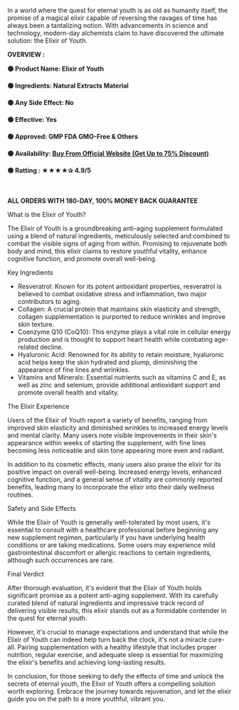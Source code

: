 <span style="font-weight: 400;">In a world where the quest for eternal youth is as old as humanity itself, the promise of a magical elixir capable of reversing the ravages of time has always been a tantalizing notion. With advancements in science and technology, modern-day alchemists claim to have discovered the ultimate solution: the Elixir of Youth. </span>

<b>OVERVIEW :</b>

<b>🟢 Product Name: Elixir of Youth</b>

<b>🟢 Ingredients: Natural Extracts Material</b>

<b>🟢 Any Side Effect: No</b>

<b>🟢 Effective: Yes</b>

<b>🟢 Approved: GMP FDA GMO-Free &amp; Others</b>

<b>🟢 Availability: </b><a href="https://t.ly/9L2rR"><b>Buy From Official Website (Get Up to 75% Discount)</b></a>

<b>🟢 Ratting : ★★★★✰ 4.9/5</b>

<b> </b>

<b>ALL ORDERS WITH 180‑DAY, 100% MONEY BACK GUARANTEE</b>

<span style="font-weight: 400;">What is the Elixir of Youth?</span>

<span style="font-weight: 400;">The Elixir of Youth is a groundbreaking anti-aging supplement formulated using a blend of natural ingredients, meticulously selected and combined to combat the visible signs of aging from within. Promising to rejuvenate both body and mind, this elixir claims to restore youthful vitality, enhance cognitive function, and promote overall well-being.</span>

<span style="font-weight: 400;">Key Ingredients</span>
<ul>
 	<li style="font-weight: 400;" aria-level="1"><span style="font-weight: 400;">Resveratrol: Known for its potent antioxidant properties, resveratrol is believed to combat oxidative stress and inflammation, two major contributors to aging.</span></li>
 	<li style="font-weight: 400;" aria-level="1"><span style="font-weight: 400;">Collagen: A crucial protein that maintains skin elasticity and strength, collagen supplementation is purported to reduce wrinkles and improve skin texture.</span></li>
 	<li style="font-weight: 400;" aria-level="1"><span style="font-weight: 400;">Coenzyme Q10 (CoQ10): This enzyme plays a vital role in cellular energy production and is thought to support heart health while combating age-related decline.</span></li>
 	<li style="font-weight: 400;" aria-level="1"><span style="font-weight: 400;">Hyaluronic Acid: Renowned for its ability to retain moisture, hyaluronic acid helps keep the skin hydrated and plump, diminishing the appearance of fine lines and wrinkles.</span></li>
 	<li style="font-weight: 400;" aria-level="1"><span style="font-weight: 400;">Vitamins and Minerals: Essential nutrients such as vitamins C and E, as well as zinc and selenium, provide additional antioxidant support and promote overall health and vitality.</span></li>
</ul>
<span style="font-weight: 400;">The Elixir Experience</span>

<span style="font-weight: 400;">Users of the Elixir of Youth report a variety of benefits, ranging from improved skin elasticity and diminished wrinkles to increased energy levels and mental clarity. Many users note visible improvements in their skin's appearance within weeks of starting the supplement, with fine lines becoming less noticeable and skin tone appearing more even and radiant.</span>

<span style="font-weight: 400;">In addition to its cosmetic effects, many users also praise the elixir for its positive impact on overall well-being. Increased energy levels, enhanced cognitive function, and a general sense of vitality are commonly reported benefits, leading many to incorporate the elixir into their daily wellness routines.</span>

<span style="font-weight: 400;">Safety and Side Effects</span>

<span style="font-weight: 400;">While the Elixir of Youth is generally well-tolerated by most users, it's essential to consult with a healthcare professional before beginning any new supplement regimen, particularly if you have underlying health conditions or are taking medications. Some users may experience mild gastrointestinal discomfort or allergic reactions to certain ingredients, although such occurrences are rare.</span>

<span style="font-weight: 400;">Final Verdict</span>

<span style="font-weight: 400;">After thorough evaluation, it's evident that the Elixir of Youth holds significant promise as a potent anti-aging supplement. With its carefully curated blend of natural ingredients and impressive track record of delivering visible results, this elixir stands out as a formidable contender in the quest for eternal youth.</span>

<span style="font-weight: 400;">However, it's crucial to manage expectations and understand that while the Elixir of Youth can indeed help turn back the clock, it's not a miracle cure-all. Pairing supplementation with a healthy lifestyle that includes proper nutrition, regular exercise, and adequate sleep is essential for maximizing the elixir's benefits and achieving long-lasting results.</span>

<span style="font-weight: 400;">In conclusion, for those seeking to defy the effects of time and unlock the secrets of eternal youth, the Elixir of Youth offers a compelling solution worth exploring. Embrace the journey towards rejuvenation, and let the elixir guide you on the path to a more youthful, vibrant you.</span>

&nbsp;
